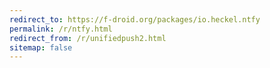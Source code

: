 ```yaml
---
redirect_to: https://f-droid.org/packages/io.heckel.ntfy
permalink: /r/ntfy.html
redirect_from: /r/unifiedpush2.html
sitemap: false
---
```

